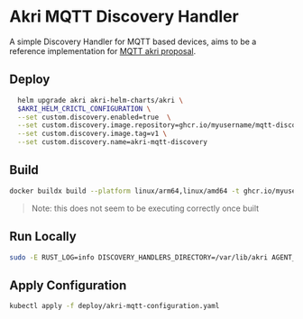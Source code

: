# Akri MQTT Discovery Handler

A simple Discovery Handler for MQTT based devices, aims to be a reference implementation for [MQTT akri proposal](https://github.com/project-akri/akri-docs/pull/80).

## Deploy

```sh
  helm upgrade akri akri-helm-charts/akri \
  $AKRI_HELM_CRICTL_CONFIGURATION \
  --set custom.discovery.enabled=true  \
  --set custom.discovery.image.repository=ghcr.io/myusername/mqtt-discovery-handler \
  --set custom.discovery.image.tag=v1 \
  --set custom.discovery.name=akri-mqtt-discovery 
```

## Build

```sh
docker buildx build --platform linux/arm64,linux/amd64 -t ghcr.io/myuser/mqtt-discovery-handler:v1 -f Dockerfile.discovery-handler .
```

> Note: this does not seem to be executing correctly once built

## Run Locally
```sh
sudo -E RUST_LOG=info DISCOVERY_HANDLERS_DIRECTORY=/var/lib/akri AGENT_NODE_NAME=nodename $HOME/.cargo/bin/cargo run
```

## Apply Configuration

```sh
kubectl apply -f deploy/akri-mqtt-configuration.yaml
```